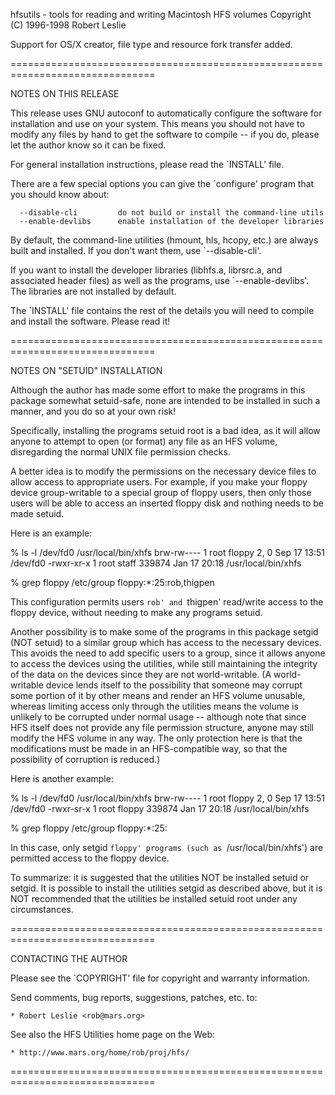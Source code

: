 
hfsutils - tools for reading and writing Macintosh HFS volumes
Copyright (C) 1996-1998 Robert Leslie

Support for OS/X creator, file type and resource fork transfer added.

===============================================================================

NOTES ON THIS RELEASE

  This release uses GNU autoconf to automatically configure the software
  for installation and use on your system. This means you should not have
  to modify any files by hand to get the software to compile -- if you do,
  please let the author know so it can be fixed.

  For general installation instructions, please read the `INSTALL' file.

  There are a few special options you can give the `configure' program that
  you should know about:

      --disable-cli         do not build or install the command-line utils
      --enable-devlibs      enable installation of the developer libraries

  By default, the command-line utilities (hmount, hls, hcopy, etc.) are
  always built and installed. If you don't want them, use `--disable-cli'.

  If you want to install the developer libraries (libhfs.a, librsrc.a, and
  associated header files) as well as the programs, use `--enable-devlibs'.
  The libraries are not installed by default.

  The `INSTALL' file contains the rest of the details you will need to
  compile and install the software. Please read it!

===============================================================================

NOTES ON "SETUID" INSTALLATION

  Although the author has made some effort to make the programs in this
  package somewhat setuid-safe, none are intended to be installed in such a
  manner, and you do so at your own risk!

  Specifically, installing the programs setuid root is a bad idea, as it will
  allow anyone to attempt to open (or format) any file as an HFS volume,
  disregarding the normal UNIX file permission checks.

  A better idea is to modify the permissions on the necessary device files to
  allow access to appropriate users. For example, if you make your floppy
  device group-writable to a special group of floppy users, then only those
  users will be able to access an inserted floppy disk and nothing needs to
  be made setuid.

  Here is an example:

   % ls -l /dev/fd0 /usr/local/bin/xhfs
   brw-rw----   1 root     floppy     2,   0 Sep 17 13:51 /dev/fd0
   -rwxr-xr-x   1 root     staff      339874 Jan 17 20:18 /usr/local/bin/xhfs

   % grep floppy /etc/group
   floppy:*:25:rob,thigpen

  This configuration permits users `rob' and `thigpen' read/write access to
  the floppy device, without needing to make any programs setuid.

  Another possibility is to make some of the programs in this package setgid
  (NOT setuid) to a similar group which has access to the necessary devices.
  This avoids the need to add specific users to a group, since it allows
  anyone to access the devices using the utilities, while still maintaining
  the integrity of the data on the devices since they are not world-writable.
  (A world-writable device lends itself to the possibility that someone may
  corrupt some portion of it by other means and render an HFS volume
  unusable, whereas limiting access only through the utilities means the
  volume is unlikely to be corrupted under normal usage -- although note that
  since HFS itself does not provide any file permission structure, anyone may
  still modify the HFS volume in any way. The only protection here is that
  the modifications must be made in an HFS-compatible way, so that the
  possibility of corruption is reduced.)

  Here is another example:

   % ls -l /dev/fd0 /usr/local/bin/xhfs
   brw-rw----   1 root     floppy     2,   0 Sep 17 13:51 /dev/fd0
   -rwxr-sr-x   1 root     floppy     339874 Jan 17 20:18 /usr/local/bin/xhfs

   % grep floppy /etc/group
   floppy:*:25:

  In this case, only setgid `floppy' programs (such as `/usr/local/bin/xhfs')
  are permitted access to the floppy device.

  To summarize: it is suggested that the utilities NOT be installed setuid or
  setgid. It is possible to install the utilities setgid as described above,
  but it is NOT recommended that the utilities be installed setuid root under
  any circumstances.

===============================================================================

CONTACTING THE AUTHOR

  Please see the `COPYRIGHT' file for copyright and warranty information.

  Send comments, bug reports, suggestions, patches, etc. to:

    * Robert Leslie <rob@mars.org>

  See also the HFS Utilities home page on the Web:

    * http://www.mars.org/home/rob/proj/hfs/

===============================================================================

